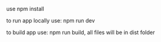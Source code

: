 use npm install

to run app locally use: npm run dev

to build app use:  npm run build, 
all files will be in dist folder
